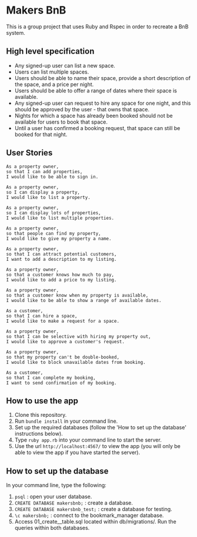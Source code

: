 # Makers BnB #

  This is a group project that uses Ruby and Rspec in order to recreate a BnB system.

## High level specification
- Any signed-up user can list a new space.
- Users can list multiple spaces.
- Users should be able to name their space, provide a short description of the space, and a price per night.
- Users should be able to offer a range of dates where their space is available.
- Any signed-up user can request to hire any space for one night, and this should be approved by the user - that owns that space.
- Nights for which a space has already been booked should not be available for users to book that space.
- Until a user has confirmed a booking request, that space can still be booked for that night.

## User Stories
```
As a property owner,
so that I can add properties,
I would like to be able to sign in.
```
```
As a property owner,
so I can display a property,
I would like to list a property.
```
```
As a property owner,
so I can display lots of properties,
I would like to list multiple properties.
```
```
As a property owner,
so that people can find my property,
I would like to give my property a name.
```
```
As a property owner,
so that I can attract potential customers,
I want to add a description to my listing.
```
```
As a property owner,
so that a customer knows how much to pay,
I would like to add a price to my listing.
```
```
As a property owner,
so that a customer know when my property is available,
I would like to be able to show a range of available dates.
```
```
As a customer,
so that I can hire a space,
I would like to make a request for a space.
```
```
As a property owner,
so that I can be selective with hiring my property out,
I would like to approve a customer's request.
```
```
As a property owner,
so that my property can't be double-booked,
I would like to block unavailable dates from booking.
```
```
As a customer,
so that I can complete my booking,
I want to send confirmation of my booking.
```

## How to use the app

1. Clone this repository.
2. Run `bundle install` in your command line.
3. Set up the required databases (follow the 'How to set up the database' instructions below).
4. Type `ruby app.rb` into your command line to start the server.
5. Use the url `http://localhost:4567/` to view the app (you will only be able to view the app if you have started the server).

## How to set up the database

In your command line, type the following:
1. `psql` : open your user database.
2. `CREATE DATABASE makersbnb;` : create a database.
3. `CREATE DATABASE makersbnb_test;` : create a database for testing.
4. `\c makersbnb;` : connect to the bookmark_manager database.
5. Access 01_create__table.sql located within db/migrations/. Run the queries within both databases.
